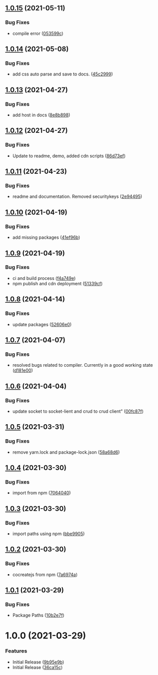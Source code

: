 ## [1.0.15](https://github.com/CoCreate-app/CoCreate-codemirror/compare/v1.0.14...v1.0.15) (2021-05-11)


### Bug Fixes

* compile error ([053599c](https://github.com/CoCreate-app/CoCreate-codemirror/commit/053599c7f9c433698ec486e3483ae4badfa6bcb8))

## [1.0.14](https://github.com/CoCreate-app/CoCreate-codemirror/compare/v1.0.13...v1.0.14) (2021-05-08)


### Bug Fixes

* add css auto parse and save to docs. ([45c2999](https://github.com/CoCreate-app/CoCreate-codemirror/commit/45c2999c824ff3a82fbad30de5031e5e6fb79b73))

## [1.0.13](https://github.com/CoCreate-app/CoCreate-codemirror/compare/v1.0.12...v1.0.13) (2021-04-27)


### Bug Fixes

* add host in docs ([8e8b898](https://github.com/CoCreate-app/CoCreate-codemirror/commit/8e8b89815e02a92946bfad777b6bd5ee0bbc6a4a))

## [1.0.12](https://github.com/CoCreate-app/CoCreate-codemirror/compare/v1.0.11...v1.0.12) (2021-04-27)


### Bug Fixes

* Update to readme, demo, added cdn scripts ([86d73ef](https://github.com/CoCreate-app/CoCreate-codemirror/commit/86d73ef440d26bb7ef0c9f17afbe74c96711a5a8))

## [1.0.11](https://github.com/CoCreate-app/CoCreate-codemirror/compare/v1.0.10...v1.0.11) (2021-04-23)


### Bug Fixes

* readme and documentation. Removed securitykeys ([2e94495](https://github.com/CoCreate-app/CoCreate-codemirror/commit/2e94495d2524f36d47df77925b70b197a2206142))

## [1.0.10](https://github.com/CoCreate-app/CoCreate-codemirror/compare/v1.0.9...v1.0.10) (2021-04-19)


### Bug Fixes

* add missing packages ([41ef96b](https://github.com/CoCreate-app/CoCreate-codemirror/commit/41ef96b47ad341ef2f318e34b3f4d4d8a5b3ceeb))

## [1.0.9](https://github.com/CoCreate-app/CoCreate-codemirror/compare/v1.0.8...v1.0.9) (2021-04-19)


### Bug Fixes

* ci and build process ([f4a749e](https://github.com/CoCreate-app/CoCreate-codemirror/commit/f4a749e296ed6ca15788dc0f5033be86e11cddea))
* npm publish and cdn deployment ([51339cf](https://github.com/CoCreate-app/CoCreate-codemirror/commit/51339cf2ae5b9e02e3abb9f54e499e5dfe09554a))

## [1.0.8](https://github.com/CoCreate-app/CoCreate-codemirror/compare/v1.0.7...v1.0.8) (2021-04-14)


### Bug Fixes

* update packages ([52606e0](https://github.com/CoCreate-app/CoCreate-codemirror/commit/52606e07951d1d1e2567671c8b470725c99fd3da))

## [1.0.7](https://github.com/CoCreate-app/CoCreate-codemirror/compare/v1.0.6...v1.0.7) (2021-04-07)


### Bug Fixes

* resolved bugs related to compiler. Currently in a good working state ([d181e00](https://github.com/CoCreate-app/CoCreate-codemirror/commit/d181e006c50a61b24e56483862c7635fd4ac28c2))

## [1.0.6](https://github.com/CoCreate-app/CoCreate-codemirror/compare/v1.0.5...v1.0.6) (2021-04-04)


### Bug Fixes

* update socket to socket-lient and crud to crud client" ([00fc87f](https://github.com/CoCreate-app/CoCreate-codemirror/commit/00fc87fee511831d613590b113b12ec02057ad75))

## [1.0.5](https://github.com/CoCreate-app/CoCreate-codemirror/compare/v1.0.4...v1.0.5) (2021-03-31)


### Bug Fixes

* remove yarn.lock and package-lock.json ([58a68d6](https://github.com/CoCreate-app/CoCreate-codemirror/commit/58a68d64b094e0935ac78baa7eb09efd26f9de14))

## [1.0.4](https://github.com/CoCreate-app/CoCreate-codemirror/compare/v1.0.3...v1.0.4) (2021-03-30)


### Bug Fixes

* import from npm ([7064040](https://github.com/CoCreate-app/CoCreate-codemirror/commit/706404085f4f76a324d3fa43e8bd118616cfaf75))

## [1.0.3](https://github.com/CoCreate-app/CoCreate-codemirror/compare/v1.0.2...v1.0.3) (2021-03-30)


### Bug Fixes

* import paths using npm ([bbe9905](https://github.com/CoCreate-app/CoCreate-codemirror/commit/bbe9905e214e573ee6ced886fc9d310ab2e16677))

## [1.0.2](https://github.com/CoCreate-app/CoCreate-codemirror/compare/v1.0.1...v1.0.2) (2021-03-30)


### Bug Fixes

* cocreatejs from npm ([7a6974a](https://github.com/CoCreate-app/CoCreate-codemirror/commit/7a6974ad3801ef1c277a1e434ff4fb8f8984e17b))

## [1.0.1](https://github.com/CoCreate-app/CoCreate-codemirror/compare/v1.0.0...v1.0.1) (2021-03-29)


### Bug Fixes

* Package Paths ([10b2e7f](https://github.com/CoCreate-app/CoCreate-codemirror/commit/10b2e7f48acbcfd39c76a08c242080f18759056e))

# 1.0.0 (2021-03-29)


### Features

* Initial Release ([9b95e9b](https://github.com/CoCreate-app/CoCreate-codemirror/commit/9b95e9b09cd7ac7aa49025df8ca46ae0a26d4f0c))
* Initial Release ([36ca15c](https://github.com/CoCreate-app/CoCreate-codemirror/commit/36ca15c2e538b6c6fb9ca9851d690cce931dff32))

